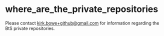# where_are_the_private_repositories
Please contact kirk.bowe+github@gmail.com for information regarding the BtS private repositories.
